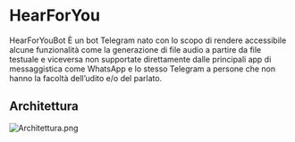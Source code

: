 # HearForYou
HearForYouBot È un bot Telegram nato con lo scopo di rendere accessibile alcune funzionalità come la generazione di file audio a partire da file testuale e viceversa non supportate direttamente dalle principali app di messaggistica come WhatsApp e lo stesso Telegram a persone che non hanno la facoltà dell’udito e/o del parlato.

## Architettura

![Architettura.png](Dialogs/Architettura.png)
